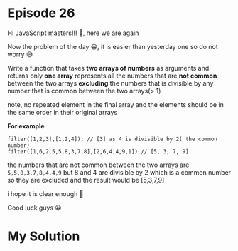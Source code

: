 
# Episode 26

Hi JavaScript masters!!! :slightly_smiling_face:, here we are again

Now the problem of the day :grinning:, it is easier than yesterday one so do not worry :sweat_smile:

Write a function that takes **two arrays of numbers** as arguments and returns only **one array** represents all the numbers that are **not common** between the two arrays **excluding** the numbers that is divisible by any number that is common between the two arrays(> 1)

note, no repeated element in the final array and the elements should be in the same order in their original arrays


**For example**
```
filter([1,2,3],[1,2,4]); // [3] as 4 is divisible by 2( the common number)
filter([1,6,2,5,5,8,3,7,8],[2,6,4,4,9,1]) // [5, 3, 7, 9]
```

the numbers that are not common between the two arrays are `5,5,8,3,7,8,4,4,9`  but 8  and 4 are  divisible by 2 which is a common number  so they are excluded and the result would be [5,3,7,9]

 i hope it is clear enough :slightly_smiling_face:

Good luck guys :grinning:

# My Solution

